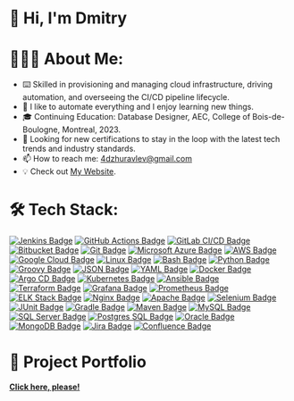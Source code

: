 # 👋 Hi, I'm Dmitry
# 👨🏻‍💻 About Me:
- ⌨️ Skilled in provisioning and managing cloud infrastructure, driving automation, and overseeing the CI/CD pipeline lifecycle.
- 👀 I like to automate everything and I enjoy learning new things.
- 🎓 Continuing Education: Database Designer, AEC, College of Bois-de-Boulogne, Montreal, 2023.
- 🌱 Looking for new certifications to stay in the loop with the latest tech trends and industry standards.
- 📫 How to reach me: [4dzhuravlev@gmail.com](mailto:4dzhuravlev@gmail.com)
- 💡 Check out [My Website](https://projects.dmitry-web.com/).
# 🛠 Tech Stack:
[![Jenkins Badge](https://img.shields.io/badge/Jenkins-D24939?style=for-the-badge&logo=jenkins&logoColor=white)](#)
[![GitHub Actions Badge](https://img.shields.io/badge/GitHub_Actions-2088FF?style=for-the-badge&logo=github-actions&logoColor=white)](#)
[![GitLab CI/CD Badge](https://img.shields.io/badge/GitLab_CI_CD-FCA121?style=for-the-badge&logo=gitlab&logoColor=white)](#) 
[![Bitbucket Badge](https://img.shields.io/badge/Bitbucket-0052CC?style=for-the-badge&logo=bitbucket&logoColor=white)](#)
[![Git Badge](https://img.shields.io/badge/Git-F05032?style=for-the-badge&logo=git&logoColor=white)](#) 
[![Microsoft Azure Badge](https://img.shields.io/badge/Microsoft_Azure-0089D6?style=for-the-badge&logo=microsoft-azure&logoColor=white)](#)
[![AWS Badge](https://img.shields.io/badge/AWS-232F3E?style=for-the-badge&logo=amazon-aws&logoColor=white)](#)
[![Google Cloud Badge](https://img.shields.io/badge/Google_Cloud-4285F4?style=for-the-badge&logo=google-cloud&logoColor=white)](#)
[![Linux Badge](https://img.shields.io/badge/Linux-FCC624?style=for-the-badge&logo=linux&logoColor=black)](#)
[![Bash Badge](https://img.shields.io/badge/Bash-4EAA25?style=for-the-badge&logo=gnu-bash&logoColor=white)](#) 
[![Python Badge](https://img.shields.io/badge/Python-3776AB?style=for-the-badge&logo=python&logoColor=white)](#) 
[![Groovy Badge](https://img.shields.io/badge/Groovy-4298B8?style=for-the-badge&logo=apache-groovy&logoColor=white)](#) 
[![JSON Badge](https://img.shields.io/badge/JSON-000000?style=for-the-badge&logo=json&logoColor=white)](#) 
[![YAML Badge](https://img.shields.io/badge/YAML-CB171E?style=for-the-badge&logo=YAML&logoColor=white)](#) 
[![Docker Badge](https://img.shields.io/badge/Docker-2CA5E0?style=for-the-badge&logo=docker&logoColor=white)](#)
[![Argo CD Badge](https://img.shields.io/badge/Argo_CD-262261?style=for-the-badge&logo=argocd&logoColor=white)](#)
[![Kubernetes Badge](https://img.shields.io/badge/Kubernetes-326CE5?style=for-the-badge&logo=kubernetes&logoColor=white)](#) 
[![Ansible Badge](https://img.shields.io/badge/Ansible-EE0000?style=for-the-badge&logo=ansible&logoColor=white)](#)
[![Terraform Badge](https://img.shields.io/badge/Terraform-623CE4?style=for-the-badge&logo=terraform&logoColor=white)](#) 
[![Grafana Badge](https://img.shields.io/badge/Grafana-F46800?style=for-the-badge&logo=grafana&logoColor=white)](#)
[![Prometheus Badge](https://img.shields.io/badge/Prometheus-E6522C?style=for-the-badge&logo=prometheus&logoColor=white)](#)
[![ELK Stack Badge](https://img.shields.io/badge/ELK_Stack-005571?style=for-the-badge&logo=elastic-stack&logoColor=white)](#)
[![Nginx Badge](https://img.shields.io/badge/Nginx-009639?style=for-the-badge&logo=nginx&logoColor=white)](#) 
[![Apache Badge](https://img.shields.io/badge/Apache-D22128?style=for-the-badge&logo=apache&logoColor=white)](#) 
[![Selenium Badge](https://img.shields.io/badge/Selenium-43B02A?style=for-the-badge&logo=selenium&logoColor=white)](#) 
[![JUnit Badge](https://img.shields.io/badge/JUnit-25A162?style=for-the-badge&logo=junit&logoColor=white)](#) 
[![Gradle Badge](https://img.shields.io/badge/Gradle-02303A?style=for-the-badge&logo=gradle&logoColor=white)](#) 
[![Maven Badge](https://img.shields.io/badge/Maven-C71A36?style=for-the-badge&logo=apache-maven&logoColor=white)](#) 
[![MySQL Badge](https://img.shields.io/badge/MySQL-4479A1?style=for-the-badge&logo=mysql&logoColor=white)](#)
[![SQL Server Badge](https://img.shields.io/badge/SQL_Server-CC2927?style=for-the-badge&logo=microsoft-sql-server&logoColor=white)](#)
[![Postgres SQL Badge](https://img.shields.io/badge/Postgres_SQL-336791?style=for-the-badge&logo=postgresql&logoColor=white)](#) 
[![Oracle Badge](https://img.shields.io/badge/Oracle-F80000?style=for-the-badge&logo=oracle&logoColor=white)](#) 
[![MongoDB Badge](https://img.shields.io/badge/MongoDB-47A248?style=for-the-badge&logo=mongodb&logoColor=white)](#)
[![Jira Badge](https://img.shields.io/badge/Jira-0052CC?style=for-the-badge&logo=jira&logoColor=white)](#)
[![Confluence Badge](https://img.shields.io/badge/Confluence-0052CC?style=for-the-badge&logo=confluence&logoColor=white)](#)




# 📂 Project Portfolio
[**Click here, please!**](https://github.com/DimitryZH/Portfolio-Projects)
